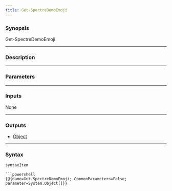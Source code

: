 ```yaml
---
title: Get-SpectreDemoEmoji
---
```








### Synopsis

Get-SpectreDemoEmoji 




---


### Description


---


### Parameters


---


### Inputs
None




---


### Outputs
* [Object](https://learn.microsoft.com/en-us/dotnet/api/System.Object)






---


### Syntax
```powershell
syntaxItem
```

```
```powershell
{@{name=Get-SpectreDemoEmoji; CommonParameters=False; parameter=System.Object[]}}
```

